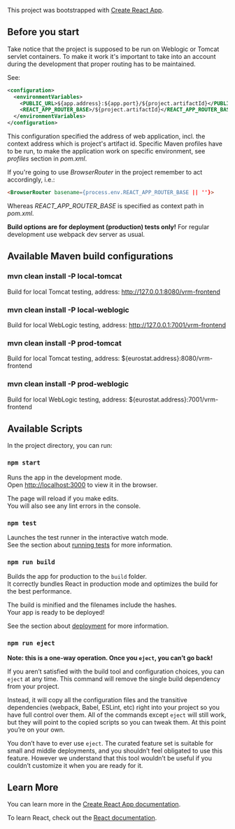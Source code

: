 This project was bootstrapped with [Create React App](https://github.com/facebook/create-react-app).

## Before you start

Take notice that the project is supposed to be run on Weblogic or Tomcat servlet containers.
To make it work it's important to take into an account during the development that proper
routing has to be maintained.

See:
```xml
<configuration>
  <environmentVariables>
    <PUBLIC_URL>${app.address}:${app.port}/${project.artifactId}</PUBLIC_URL>
    <REACT_APP_ROUTER_BASE>/${project.artifactId}</REACT_APP_ROUTER_BASE>
  </environmentVariables>
</configuration>
```

This configuration specified the address of web application, incl. the context address which is
project's artifact id.
Specific Maven profiles have to be run, to make the application work on specific environment,
see *profiles* section in *pom.xml*.

If you're going to use *BrowserRouter* in the project remember to act accordingly, i.e.:
```html
<BrowserRouter basename={process.env.REACT_APP_ROUTER_BASE || ''}>
```
Whereas *REACT_APP_ROUTER_BASE* is specified as context path in *pom.xml*.

**Build options are for deployment (production) tests only!**
For regular development use webpack dev server as usual.

## Available Maven build configurations

### mvn clean install -P local-tomcat
Build for local Tomcat testing, address: http://127.0.0.1:8080/vrm-frontend

### mvn clean install -P local-weblogic
Build for local WebLogic testing, address: http://127.0.0.1:7001/vrm-frontend

### mvn clean install -P prod-tomcat
Build for local Tomcat testing, address: ${eurostat.address}:8080/vrm-frontend

### mvn clean install -P prod-weblogic
Build for local WebLogic testing, address: ${eurostat.address}:7001/vrm-frontend

## Available Scripts

In the project directory, you can run:

### `npm start`

Runs the app in the development mode.<br />
Open [http://localhost:3000](http://localhost:3000) to view it in the browser.

The page will reload if you make edits.<br />
You will also see any lint errors in the console.

### `npm test`

Launches the test runner in the interactive watch mode.<br />
See the section about [running tests](https://facebook.github.io/create-react-app/docs/running-tests) for more information.

### `npm run build`

Builds the app for production to the `build` folder.<br />
It correctly bundles React in production mode and optimizes the build for the best performance.

The build is minified and the filenames include the hashes.<br />
Your app is ready to be deployed!

See the section about [deployment](https://facebook.github.io/create-react-app/docs/deployment) for more information.

### `npm run eject`

**Note: this is a one-way operation. Once you `eject`, you can’t go back!**

If you aren’t satisfied with the build tool and configuration choices, you can `eject` at any time. This command will remove the single build dependency from your project.

Instead, it will copy all the configuration files and the transitive dependencies (webpack, Babel, ESLint, etc) right into your project so you have full control over them. All of the commands except `eject` will still work, but they will point to the copied scripts so you can tweak them. At this point you’re on your own.

You don’t have to ever use `eject`. The curated feature set is suitable for small and middle deployments, and you shouldn’t feel obligated to use this feature. However we understand that this tool wouldn’t be useful if you couldn’t customize it when you are ready for it.

## Learn More

You can learn more in the [Create React App documentation](https://facebook.github.io/create-react-app/docs/getting-started).

To learn React, check out the [React documentation](https://reactjs.org/).
